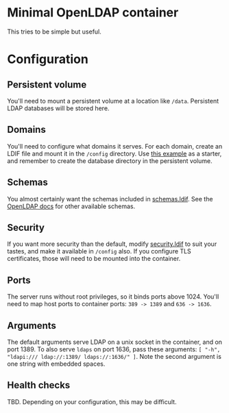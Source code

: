 # Minimal OpenLDAP container

This tries to be simple but useful.

# Configuration

## Persistent volume

You'll need to mount a persistent volume at a location like `/data`. Persistent LDAP databases will be stored here.

## Domains

You'll need to configure what domains it serves. For each domain, create an LDIF file and mount it in the `/config`
directory. Use [this example](examples/example.com.ldif) as a starter, and remember to create the database directory
in the persistent volume.

## Schemas

You almost certainly want the schemas included in [schemas.ldif](examples/schemas.ldif). See the
[OpenLDAP docs](https://www.openldap.org/doc/admin24/schema.html#Distributed%20Schema%20Files) for other available
schemas.

## Security

If you want more security than the default, modify [security.ldif](examples/security.ldif) to suit your tastes, and
make it available in `/config` also. If you configure TLS certificates, those will need to be mounted into the
container.

## Ports

The server runs without root privileges, so it binds ports above 1024. You'll need to map host ports to container ports:
`389 -> 1389` and `636 -> 1636`.

## Arguments

The default arguments serve LDAP on a unix socket in the container, and on port 1389. To also serve `ldaps` on port
1636, pass these arguments: `[ "-h", "ldapi:/// ldap://:1389/ ldaps://:1636/" ]`. Note the second argument is one
string with embedded spaces.

## Health checks

TBD. Depending on your configuration, this may be difficult.
